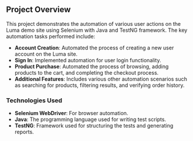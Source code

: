 ## Project Overview

This project demonstrates the automation of various user actions on the Luma demo site using Selenium with Java and TestNG framework. The key automation tasks performed include:

- **Account Creation**: Automated the process of creating a new user account on the Luma site.
- **Sign In**: Implemented automation for user login functionality.
- **Product Purchase**: Automated the process of browsing, adding products to the cart, and completing the checkout process.
- **Additional Features**: Includes various other automation scenarios such as searching for products, filtering results, and verifying order history.

### Technologies Used
- **Selenium WebDriver**: For browser automation.
- **Java**: The programming language used for writing test scripts.
- **TestNG**: Framework used for structuring the tests and generating reports.
